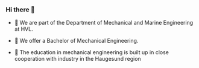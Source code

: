 ### Hi there 👋

<!--
**hau-mech/hau-mech** is a ✨ _special_ ✨ repository because its `README.md` (this file) appears on your GitHub profile.

Here are some ideas to get you started:

- 🔭 I’m currently working on ...
- 🌱 I’m currently learning ...
- 👯 I’m looking to collaborate on ...
- 🤔 I’m looking for help with ...
- 💬 Ask me about ...
- 📫 How to reach me: ...
- 😄 Pronouns: ...
- ⚡ Fun fact: ...
-->

- 🔭 We are part of the Department of Mechanical and Marine Engineering at HVL.

- 🌱 We offer a Bachelor of Mechanical Engineering.

- 👯 The education in mechanical engineering is built up in close cooperation with industry in the Haugesund region
